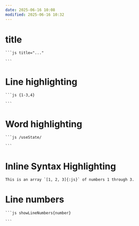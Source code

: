 ```yaml
---
date: 2025-06-16 10:08
modified: 2025-06-16 10:32
---
```


# title

````
```js title="..."

```
````

# Line highlighting

````
```js {1-3,4}

```
````

# Word highlighting

````
```js /useState/

```
````

# Inline Syntax Highlighting

```
This is an array `[1, 2, 3]{:js}` of numbers 1 through 3.
```

# Line numbers

````
```js showLineNumbers{number}

```
````
